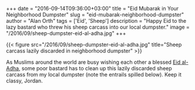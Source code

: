 +++
date = "2016-09-14T09:36:00+03:00"
title = "Eid Mubarak in Your Neighborhood Dumpster"
slug = "eid-mubarak-neighborhood-dumpster"
author = "Alan Orth"
tags = ['Eid', 'Sheep']
description = "Happy Eid to the lazy bastard who threw his sheep carcass into our local dumpster."
image = "/2016/09/sheep-dumpster-eid-al-adha.jpg"
+++

{{< figure src="/2016/09/sheep-dumpster-eid-al-adha.jpg" title="Sheep carcass lazily discarded in neighborhood dumpster" >}}

As Muslims around the world are busy wishing each other a blessed [Eid al-Adha](https://en.wikipedia.org/wiki/Eid_al-Adha), some poor bastard has to clean up this lazily discarded sheep carcass from my local dumpster (note the entrails spilled below). Keep it classy, Jordan.
